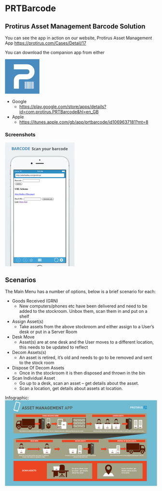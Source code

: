 # PRTBarcode

## Protirus Asset Management Barcode Solution

You can see the app in action on our website, Protirus Asset Management App https://protirus.com/Cases/Detail/17

You can download the companion app from either

![App Icon](/docs/images/Icon@2x.png)

- Google 
  - https://play.google.com/store/apps/details?id=com.protirus.PRTBarcode&hl=en_GB
- Apple 
  - https://itunes.apple.com/gb/app/prtbarcode/id1069637181?mt=8


### Screenshots

![Screen](/docs/images/Screen.jpg)


## Scenarios

The Main Menu has a number of options, below is a brief scenario for each:
- Goods Received (GRN)
  - New computers/phones etc have been delivered and need to be added to the stockroom. Unbox them, scan them in and put on a shelf
- Assign Asset(s)
  - Take assets from the above stockroom and either assign to a User’s desk or put in a Server Room
- Desk Move
  - Asset(s) are at one desk and the User moves to a different location, this needs to be updated to reflect
- Decom Assets(s)
  - An asset is retired, it’s old and needs to go to be removed and sent to the stock room
- Dispose Of Decom Assets
  - Once in the stockroom it is then disposed and thrown in the bin
- Scan Individual Asset
  - Go up to a desk, scan an asset – get details about the asset.
  - Scan a location, get details about assets at location.


Infographic: 
![Infographic](/docs/images/infographic.png)